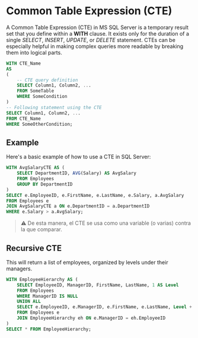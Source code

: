 # Common Table Expression (CTE)

A Common Table Expression (CTE) in MS SQL Server is a temporary result set that you define within a **WITH** clause. It exists only for the duration of a single _SELECT_, _INSERT_, _UPDATE_, or _DELETE_ statement. CTEs can be especially helpful in making complex queries more readable by breaking them into logical parts.

```sql
WITH CTE_Name 
AS
(
    -- CTE query definition
    SELECT Column1, Column2, ...
    FROM SomeTable
    WHERE SomeCondition
)
-- Following statement using the CTE
SELECT Column1, Column2, ...
FROM CTE_Name
WHERE SomeOtherCondition;
```

## Example

Here's a basic example of how to use a CTE in SQL Server:

```sql
WITH AvgSalaryCTE AS (
    SELECT DepartmentID, AVG(Salary) AS AvgSalary
    FROM Employees
    GROUP BY DepartmentID
)
SELECT e.EmployeeID, e.FirstName, e.LastName, e.Salary, a.AvgSalary
FROM Employees e
JOIN AvgSalaryCTE a ON e.DepartmentID = a.DepartmentID
WHERE e.Salary > a.AvgSalary;
```

>⚠️ De esta manera, el CTE se usa como una variable (o varias) contra la que comparar.

## Recursive CTE

This will return a list of employees, organized by levels under their managers.

```sql
WITH EmployeeHierarchy AS (
    SELECT EmployeeID, ManagerID, FirstName, LastName, 1 AS Level
    FROM Employees
    WHERE ManagerID IS NULL
    UNION ALL
    SELECT e.EmployeeID, e.ManagerID, e.FirstName, e.LastName, Level + 1
    FROM Employees e
    JOIN EmployeeHierarchy eh ON e.ManagerID = eh.EmployeeID
)
SELECT * FROM EmployeeHierarchy;

```
